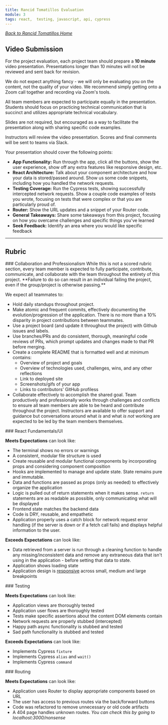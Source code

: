 ```yaml
---
title: Rancid Tomatillos Evaluation
module: 3
tags: react,  testing, javascript, api, cypress
---
```


_[Back to Rancid Tomatillos Home](./index)_

## Video Submission

For the project evaluation, each project team should prepare a **10 minute** video presentation. Presentations longer than 10 minutes will not be reviewed and sent back for revision. 

We do not expect anything fancy - we will only be evaluating you on the content, not the quality of your video. We recommend simply getting onto a Zoom call together and recording via Zoom's tools. 

All team members are expected to participate equally in the presentation. Students should focus on practicing technical communication that is succinct and utilizes appropriate technical vocabulary.

Slides are not required, but encouraged as a way to facilitate the presentation along with sharing specific code examples.

Instructors will review the video presentation. Scores and final comments will be sent to teams via Slack.

Your presentation should cover the following points:
- **App Functionality:** Run through the app, click all the buttons, show the user experience, show off any extra features like responsive design, etc.
- **React Architecture:** Talk about your component architecture and how your data is stored/passed around. Show us some code snippets, including how you handled the network requests.
- **Testing Coverage:** Run the Cypress tests, showing successfully intercepted network requests. Show a couple code examples of tests you wrote, focusing on tests that were complex or that you are particularly proud of.
- **Router:** Show the URL updates and a snippet of your Router code.
- **General Takeaways:** Share some takeaways from this project, focusing on how you overcame challenges and specific things you've learned
- **Seek Feedback:** Identify an area where you would like specific feedback

---

## Rubric

<section class="dropdown">
### Collaboration and Professionalism
While this is not a scored rubric section, every team member is expected to fully participate, contribute, communicate, and collaborate with the team throughout the entirety of this project. **Failure to do so can result in an individual failing the project, even if the group/project is otherwise passing.**

We expect all teammates to:
* Hold daily standups throughout project.
* Make atomic and frequent commits, effectively documenting the evolution/progression of the application. There is no more than a 10% disparity in project contributions between teammates.
* Use a project board (and update it throughout the project) with Github issues and labels.
* Use branches/PRs and do consistent, thorough, meaningful code reviews of PRs, which prompt updates and changes made to that PR before merging.
* Create a complete README that is formatted well and at minimum contains:
  * Overview of project and goals
  * Overview of technologies used, challenges, wins, and any other reflections
  * Link to deployed site
  * Screenshots/gifs of your app
  * Links to contributors' GitHub profiless
* Collaborate effectively to accomplish the shared goal.  Team productively and professionally works through challenges and conflicts to ensure all team members are able to be heard and contribute throughout the project. Instructors are available to offer support and guidance but conversations around what *is* and what *is not* working are expected to be led by the team members themselves.
</section>

<section class="dropdown">
### React Fundamentals/UI

**Meets Expectations** can look like:
  - The terminal shows no errors or warnings
  - A consistent, modular file structure is used
  - Create reusable and modular functional components by incorporating props and considering component composition
  - Hooks are implemented to manage and update state. State remains pure and immutable.
  - Data and functions are passed as props (only as needed) to effectively organize the application
  - Logic is pulled out of return statements when it makes sense.  `return` statements are as readable as possible, only communicating what will be displayed
  - Frontend state matches the backend data
  - Code is DRY, reusable, and empathetic 
  - Application properly uses a catch block for network request error handling (if the server is down or if a fetch call fails) and displays helpful information to the user.

**Exceeds Expectations** can look like:
  - Data retrieved from a server is run through a cleaning function to handle any missing/inconsistent data and remove any extraneous data that isn't using in the application - before setting that data to state.
  - Application shows loading state
  - Application design is [responsive](https://frontend.turing.edu/lessons/module-3/css-responsive-layouts.html) across small, medium and large breakpoints
  
</section>

<section class="dropdown">
### Testing

**Meets Expectations** can look like:
  - Application views are thoroughly tested
  - Application user flows are thoroughly tested
  - Tests make specific assertions about the content DOM elements contain
  - Network requests are properly stubbed (intercepted)
  - Happy path async functionality is stubbed and tested
  - Sad path functionality is stubbed and tested

**Exceeds Expectations** can look like:
  - Implements Cypress `fixture` 
  - Implements Cypress `alias` and `wait()` 
  - Implements Cypress `command` 
  
</section>

<section class="dropdown">
### Routing

**Meets Expectations** can look like:
  - Application uses Router to display appropriate components based on URL
  - The user has access to previous routes via the back/forward buttons
  - Code was refactored to remove unnecessary or old code artifacts
  - A 404 page handles unknown routes.  *You can check this by going to localhost:3000/nonsense*
</section>
